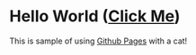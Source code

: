 # Hello World ([Click Me](https://amzar96.github.io/hello-world/))

This is sample of using [Github Pages](https://pages.github.com/) with a cat!
